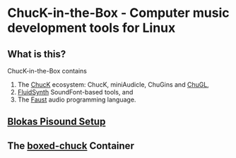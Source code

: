 # ChucK-in-the-Box - Computer music development tools for Linux

## What is this?

ChucK-in-the-Box contains

1. The [ChucK](https://chuck.stanford.edu/)
ecosystem: ChucK, miniAudicle, ChuGins and
[ChuGL](https://chuck.stanford.edu/chugl/),
2. [FluidSynth](https://www.fluidsynth.org/)
SoundFont-based tools, and
3. The [Faust](https://faust.grame.fr/)
audio programming language.  

## [Blokas Pisound Setup](docs/Blokas-Pisound-Setup.md)

## The [boxed-chuck](docs/boxed-chuck.md) Container
